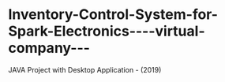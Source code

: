 # Inventory-Control-System-for-Spark-Electronics----virtual-company---
JAVA Project with Desktop Application - (2019)
